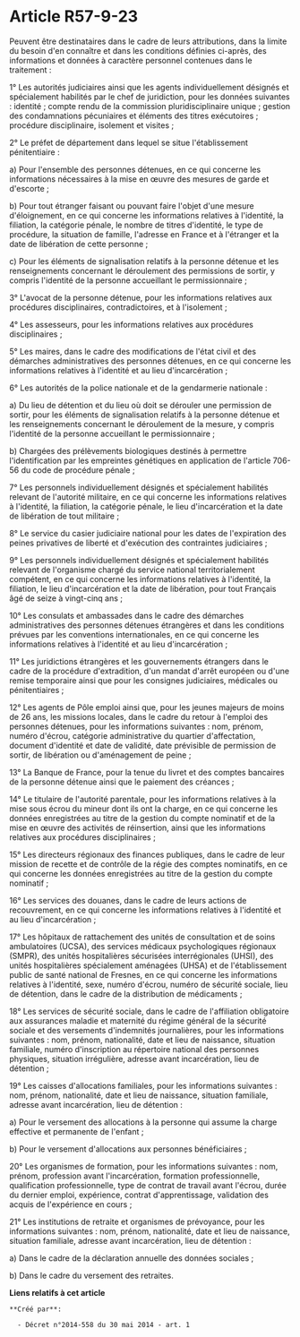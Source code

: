 # Article R57-9-23

Peuvent être destinataires dans le cadre de leurs attributions, dans la limite du besoin d'en connaître et dans les
conditions définies ci-après, des informations et données à caractère personnel contenues dans le traitement : 

1° Les autorités judiciaires ainsi que les agents individuellement désignés et spécialement habilités par le chef de
juridiction, pour les données suivantes : identité ; compte rendu de la commission pluridisciplinaire unique ; gestion des
condamnations pécuniaires et éléments des titres exécutoires ; procédure disciplinaire, isolement et visites ; 

2° Le préfet de département dans lequel se situe l'établissement pénitentiaire : 

a) Pour l'ensemble des personnes détenues, en ce qui concerne les informations nécessaires à la mise en œuvre des mesures de
garde et d'escorte ; 

b) Pour tout étranger faisant ou pouvant faire l'objet d'une mesure d'éloignement, en ce qui concerne les informations
relatives à l'identité, la filiation, la catégorie pénale, le nombre de titres d'identité, le type de procédure, la situation
de famille, l'adresse en France et à l'étranger et la date de libération de cette personne ; 

c) Pour les éléments de signalisation relatifs à la personne détenue et les renseignements concernant le déroulement des
permissions de sortir, y compris l'identité de la personne accueillant le permissionnaire ; 

3° L'avocat de la personne détenue, pour les informations relatives aux procédures disciplinaires, contradictoires, et à
l'isolement ; 

4° Les assesseurs, pour les informations relatives aux procédures disciplinaires ; 

5° Les maires, dans le cadre des modifications de l'état civil et des démarches administratives des personnes détenues, en ce
qui concerne les informations relatives à l'identité et au lieu d'incarcération ; 

6° Les autorités de la police nationale et de la gendarmerie nationale : 

a) Du lieu de détention et du lieu où doit se dérouler une permission de sortir, pour les éléments de signalisation relatifs
à la personne détenue et les renseignements concernant le déroulement de la mesure, y compris l'identité de la personne
accueillant le permissionnaire ; 

b) Chargées des prélèvements biologiques destinés à permettre l'identification par les empreintes génétiques en application
de l'article 706-56 du code de procédure pénale ; 

7° Les personnels individuellement désignés et spécialement habilités relevant de l'autorité militaire, en ce qui concerne
les informations relatives à l'identité, la filiation, la catégorie pénale, le lieu d'incarcération et la date de libération
de tout militaire ; 

8° Le service du casier judiciaire national pour les dates de l'expiration des peines privatives de liberté et d'exécution
des contraintes judiciaires ; 

9° Les personnels individuellement désignés et spécialement habilités relevant de l'organisme chargé du service national
territorialement compétent, en ce qui concerne les informations relatives à l'identité, la filiation, le lieu d'incarcération
et la date de libération, pour tout Français âgé de seize à vingt-cinq ans ; 

10° Les consulats et ambassades dans le cadre des démarches administratives des personnes détenues étrangères et dans les
conditions prévues par les conventions internationales, en ce qui concerne les informations relatives à l'identité et au lieu
d'incarcération ; 

11° Les juridictions étrangères et les gouvernements étrangers dans le cadre de la procédure d'extradition, d'un mandat
d'arrêt européen ou d'une remise temporaire ainsi que pour les consignes judiciaires, médicales ou pénitentiaires ; 

12° Les agents de Pôle emploi ainsi que, pour les jeunes majeurs de moins de 26 ans, les missions locales, dans le cadre du
retour à l'emploi des personnes détenues, pour les informations suivantes : nom, prénom, numéro d'écrou, catégorie
administrative du quartier d'affectation, document d'identité et date de validité, date prévisible de permission de sortir,
de libération ou d'aménagement de peine ; 

13° La Banque de France, pour la tenue du livret et des comptes bancaires de la personne détenue ainsi que le paiement des
créances ; 

14° Le titulaire de l'autorité parentale, pour les informations relatives à la mise sous écrou du mineur dont ils ont la
charge, en ce qui concerne les données enregistrées au titre de la gestion du compte nominatif et de la mise en œuvre des
activités de réinsertion, ainsi que les informations relatives aux procédures disciplinaires ; 

15° Les directeurs régionaux des finances publiques, dans le cadre de leur mission de recette et de contrôle de la régie des
comptes nominatifs, en ce qui concerne les données enregistrées au titre de la gestion du compte nominatif ; 

16° Les services des douanes, dans le cadre de leurs actions de recouvrement, en ce qui concerne les informations relatives à
l'identité et au lieu d'incarcération ; 

17° Les hôpitaux de rattachement des unités de consultation et de soins ambulatoires (UCSA), des services médicaux
psychologiques régionaux (SMPR), des unités hospitalières sécurisées interrégionales (UHSI), des unités hospitalières
spécialement aménagées (UHSA) et de l'établissement public de santé national de Fresnes, en ce qui concerne les informations
relatives à l'identité, sexe, numéro d'écrou, numéro de sécurité sociale, lieu de détention, dans le cadre de la distribution
de médicaments ; 

18° Les services de sécurité sociale, dans le cadre de l'affiliation obligatoire aux assurances maladie et maternité du
régime général de la sécurité sociale et des versements d'indemnités journalières, pour les informations suivantes : nom,
prénom, nationalité, date et lieu de naissance, situation familiale, numéro d'inscription au répertoire national des
personnes physiques, situation irrégulière, adresse avant incarcération, lieu de détention ; 

19° Les caisses d'allocations familiales, pour les informations suivantes : nom, prénom, nationalité, date et lieu de
naissance, situation familiale, adresse avant incarcération, lieu de détention : 

a) Pour le versement des allocations à la personne qui assume la charge effective et permanente de l'enfant ; 

b) Pour le versement d'allocations aux personnes bénéficiaires ; 

20° Les organismes de formation, pour les informations suivantes : nom, prénom, profession avant l'incarcération, formation
professionnelle, qualification professionnelle, type de contrat de travail avant l'écrou, durée du dernier emploi,
expérience, contrat d'apprentissage, validation des acquis de l'expérience en cours ; 

21° Les institutions de retraite et organismes de prévoyance, pour les informations suivantes : nom, prénom, nationalité,
date et lieu de naissance, situation familiale, adresse avant incarcération, lieu de détention : 

a) Dans le cadre de la déclaration annuelle des données sociales ; 

b) Dans le cadre du versement des retraites.

**Liens relatifs à cet article**

	**Créé par**:

	  - Décret n°2014-558 du 30 mai 2014 - art. 1
